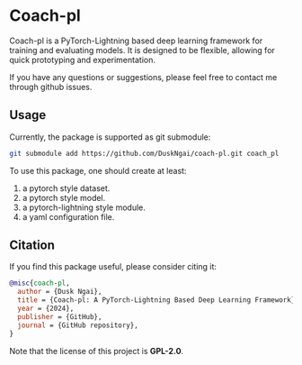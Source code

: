 # Coach-pl

Coach-pl is a PyTorch-Lightning based deep learning framework for training and evaluating models.
It is designed to be flexible, allowing for quick prototyping and experimentation.

If you have any questions or suggestions, please feel free to contact me through github issues.

## Usage

Currently, the package is supported as git submodule:

```bash
git submodule add https://github.com/DuskNgai/coach-pl.git coach_pl
```

To use this package, one should create at least:
1. a pytorch style dataset.
2. a pytorch style model.
3. a pytorch-lightning style module.
4. a yaml configuration file.

## Citation

If you find this package useful, please consider citing it:

```bibtex
@misc{coach-pl,
  author = {Dusk Ngai},
  title = {Coach-pl: A PyTorch-Lightning Based Deep Learning Framework},
  year = {2024},
  publisher = {GitHub},
  journal = {GitHub repository},
}
```

Note that the license of this project is **GPL-2.0**.
